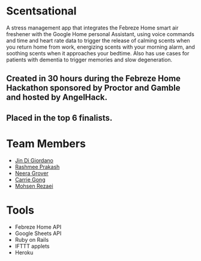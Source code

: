 # Scentsational

A stress management app that integrates the Febreze Home smart air freshener with the Google Home personal Assistant, using voice commands and time and heart rate data to trigger the release of calming scents when you return home from work, energizing scents with your morning alarm, and soothing scents when it approaches your bedtime. Also has use cases for patients with dementia to trigger memories and slow degeneration.

## Created in 30 hours during the Febreze Home Hackathon sponsored by Proctor and Gamble and hosted by AngelHack. 

## Placed in the top 6 finalists.

# Team Members
* [Jin Di Giordano](http://www.github.com/jindigiordano)
* [Rashmee Prakash](http://www.github.com/rashmee)
* [Neera Grover](http://www.github.com/)
* [Carrie Gong](http://www.github.com/)
* [Mohsen Rezaei](http://www.github.com/mrezaei00)

# Tools
* Febreze Home API 
* Google Sheets API
* Ruby on Rails
* IFTTT applets
* Heroku
